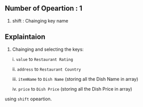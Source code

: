 ## Number of Opeartion : 1

1. shift : Chainging key name

## Explaintaion

1. Chainging and selecting the keys:

   i. `value` to `Restaurant Rating`

   ii. `address` to `Restaurant Country`

   iii. `itemName` to `Dish Name` (storing all the Dish Name in array)

   iv. `price` to `Dish Price` (storing all the Dish Price in array)

using `shift` opeartion.
